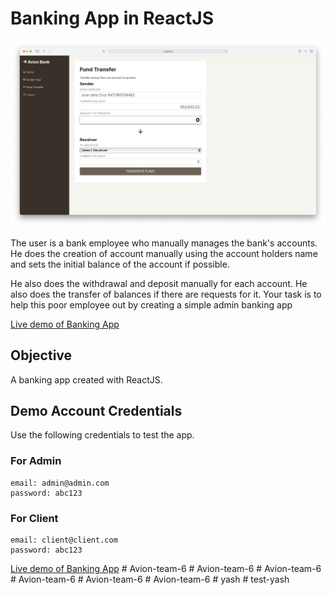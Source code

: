# Banking App in ReactJS

![Banking App Screenshot](screen.png)

The user is a bank employee who manually manages the bank's accounts.
He does the creation of account manually using the account holders name and sets the initial balance of the account if possible.

He also does the withdrawal and deposit manually for each account.
He also does the transfer of balances if there are requests for it.
Your task is to help this poor employee out by creating a simple admin banking app

[Live demo of Banking App](https://jeffdelara.github.io/banking-app/)

## Objective
A banking app created with ReactJS.

## Demo Account Credentials

Use the following credentials to test the app.

### For Admin
```
email: admin@admin.com
password: abc123
```

### For Client
```
email: client@client.com
password: abc123
```

[Live demo of Banking App](https://jeffdelara.github.io/banking-app/)
#   A v i o n - t e a m - 6 
 
 #   A v i o n - t e a m - 6 
 
 #   A v i o n - t e a m - 6 
 
 #   A v i o n - t e a m - 6 
 
 #   A v i o n - t e a m - 6 
 
 #   A v i o n - t e a m - 6 
 
 #   y a s h 
 
 #   t e s t - y a s h 
 
 